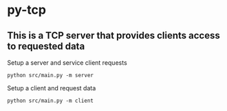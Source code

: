 # py-tcp



## This is a TCP server that provides clients access to requested data


Setup a server and service client requests
```
python src/main.py -m server
```


Setup a client and request data  
```
python src/main.py -m client
```
